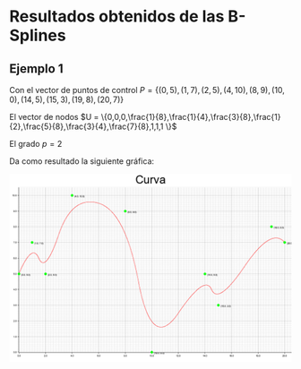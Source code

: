 # Resultados obtenidos de las B-Splines

## Ejemplo 1
Con el vector de puntos de control $P = \{(0,5), (1,7), (2,5), (4,10), (8,9), (10,0), (14,5), (15,3), (19,8),(20,7)\}$

El vector de nodos $U = \{0,0,0,\frac{1}{8},\frac{1}{4},\frac{3}{8},\frac{1}{2},\frac{5}{8},\frac{3}{4},\frac{7}{8},1,1,1 \}$

El grado $p = 2$

Da como resultado la siguiente gráfica:

![Ejemplo 1](ejemplo1_1.png)
